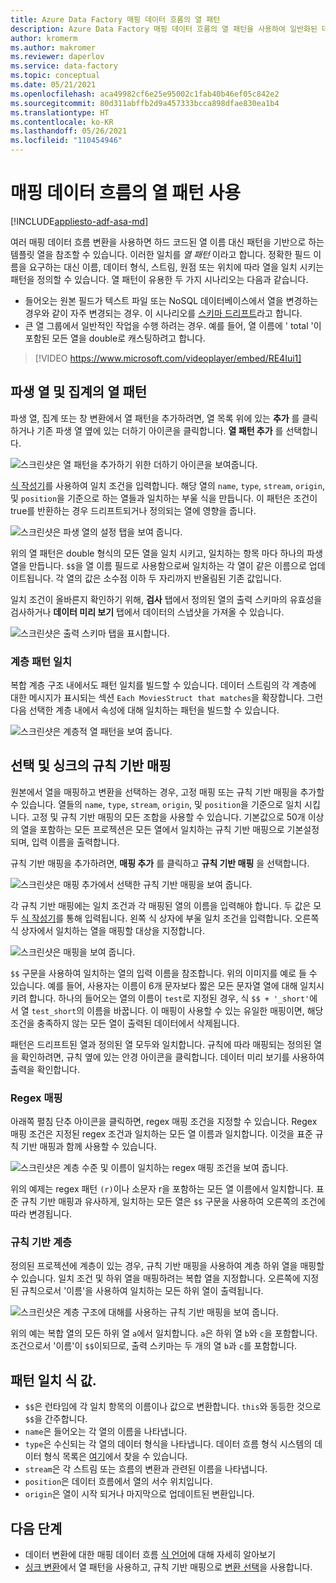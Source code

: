 ```yaml
---
title: Azure Data Factory 매핑 데이터 흐름의 열 패턴
description: Azure Data Factory 매핑 데이터 흐름의 열 패턴을 사용하여 일반화된 데이터 변환 패턴 만들기
author: kromerm
ms.author: makromer
ms.reviewer: daperlov
ms.service: data-factory
ms.topic: conceptual
ms.date: 05/21/2021
ms.openlocfilehash: aca49982cf6e25e95002c1fab40b46ef05c842e2
ms.sourcegitcommit: 80d311abffb2d9a457333bcca898dfae830ea1b4
ms.translationtype: HT
ms.contentlocale: ko-KR
ms.lasthandoff: 05/26/2021
ms.locfileid: "110454946"
---
```

# <a name="using-column-patterns-in-mapping-data-flow"></a>매핑 데이터 흐름의 열 패턴 사용

[!INCLUDE[appliesto-adf-asa-md](includes/appliesto-adf-asa-md.md)]

여러 매핑 데이터 흐름 변환을 사용하면 하드 코드된 열 이름 대신 패턴을 기반으로 하는 템플릿 열을 참조할 수 있습니다. 이러한 일치를 *열 패턴* 이라고 합니다. 정확한 필드 이름을 요구하는 대신 이름, 데이터 형식, 스트림, 원점 또는 위치에 따라 열을 일치 시키는 패턴을 정의할 수 있습니다. 열 패턴이 유용한 두 가지 시나리오는 다음과 같습니다.

* 들어오는 원본 필드가 텍스트 파일 또는 NoSQL 데이터베이스에서 열을 변경하는 경우와 같이 자주 변경되는 경우. 이 시나리오를 [스키마 드리프트](concepts-data-flow-schema-drift.md)라고 합니다.
* 큰 열 그룹에서 일반적인 작업을 수행 하려는 경우. 예를 들어, 열 이름에 ' total '이 포함된 모든 열을 double로 캐스팅하려고 합니다.

> [!VIDEO https://www.microsoft.com/videoplayer/embed/RE4Iui1]

## <a name="column-patterns-in-derived-column-and-aggregate"></a>파생 열 및 집계의 열 패턴

파생 열, 집계 또는 창 변환에서 열 패턴을 추가하려면, 열 목록 위에 있는 **추가** 를 클릭하거나 기존 파생 열 옆에 있는 더하기 아이콘을 클릭합니다. **열 패턴 추가** 를 선택합니다.

![스크린샷은 열 패턴을 추가하기 위한 더하기 아이콘을 보여줍니다.](media/data-flow/add-column-pattern.png "열 패턴")

[식 작성기](concepts-data-flow-expression-builder.md)를 사용하여 일치 조건을 입력합니다. 해당 열의 `name`, `type`, `stream`, `origin`, 및 `position`을 기준으로 하는 열들과 일치하는 부울 식을 만듭니다. 이 패턴은 조건이 true를 반환하는 경우 드리프트되거나 정의되는 열에 영향을 줍니다.


![스크린샷은 파생 열의 설정 탭을 보여 줍니다.](media/data-flow/edit-column-pattern.png "열 패턴")

위의 열 패턴은 double 형식의 모든 열을 일치 시키고, 일치하는 항목 마다 하나의 파생 열을 만듭니다. `$$`을 열 이름 필드로 사용함으로써 일치하는 각 열이 같은 이름으로 업데이트됩니다. 각 열의 값은 소수점 이하 두 자리까지 반올림된 기존 값입니다.

일치 조건이 올바른지 확인하기 위해, **검사** 탭에서 정의된 열의 출력 스키마의 유효성을 검사하거나 **데이터 미리 보기** 탭에서 데이터의 스냅샷을 가져올 수 있습니다. 

![스크린샷은 출력 스키마 탭을 표시합니다.](media/data-flow/columnpattern3.png "열 패턴")

### <a name="hierarchical-pattern-matching"></a>계층 패턴 일치

복합 계층 구조 내에서도 패턴 일치를 빌드할 수 있습니다. 데이터 스트림의 각 계층에 대한 메시지가 표시되는 섹션 `Each MoviesStruct that matches`을 확장합니다. 그런 다음 선택한 계층 내에서 속성에 대해 일치하는 패턴을 빌드할 수 있습니다.

![스크린샷은 계층적 열 패턴을 보여 줍니다.](media/data-flow/patterns-hierarchy.png "계층의 열 패턴")

## <a name="rule-based-mapping-in-select-and-sink"></a>선택 및 싱크의 규칙 기반 매핑

원본에서 열을 매핑하고 변환을 선택하는 경우, 고정 매핑 또는 규칙 기반 매핑을 추가할 수 있습니다. 열들의 `name`, `type`, `stream`, `origin`, 및 `position`을 기준으로 일치 시킵니다. 고정 및 규칙 기반 매핑의 모든 조합을 사용할 수 있습니다. 기본값으로 50개 이상의 열을 포함하는 모든 프로젝션은 모든 열에서 일치하는 규칙 기반 매핑으로 기본설정되며, 입력 이름을 출력합니다. 

규칙 기반 매핑을 추가하려면, **매핑 추가** 를 클릭하고 **규칙 기반 매핑** 을 선택합니다.

![스크린샷은 매핑 추가에서 선택한 규칙 기반 매핑을 보여 줍니다.](media/data-flow/rule2.png "규칙 기반 매핑")

각 규칙 기반 매핑에는 일치 조건과 각 매핑된 열의 이름을 입력해야 합니다. 두 값은 모두 [식 작성기](concepts-data-flow-expression-builder.md)를 통해 입력됩니다. 왼쪽 식 상자에 부울 일치 조건을 입력합니다. 오른쪽 식 상자에서 일치하는 열을 매핑할 대상을 지정합니다.

![스크린샷은 매핑을 보여 줍니다.](media/data-flow/rule-based-mapping.png "규칙 기반 매핑")

`$$` 구문을 사용하여 일치하는 열의 입력 이름을 참조합니다. 위의 이미지를 예로 들 수 있습니다. 예를 들어, 사용자는 이름이 6개 문자보다 짧은 모든 문자열 열에 대해 일치시키려 합니다. 하나의 들어오는 열의 이름이 `test`로 지정된 경우, 식 `$$ + '_short'`에서 열 `test_short`의 이름을 바꿉니다. 이 매핑이 사용할 수 있는 유일한 매핑이면, 해당 조건을 충족하지 않는 모든 열이 출력된 데이터에서 삭제됩니다.

패턴은 드리프트된 열과 정의된 열 모두와 일치합니다. 규칙에 따라 매핑되는 정의된 열을 확인하려면, 규칙 옆에 있는 안경 아이콘을 클릭합니다. 데이터 미리 보기를 사용하여 출력을 확인합니다.

### <a name="regex-mapping"></a>Regex 매핑

아래쪽 펼침 단추 아이콘을 클릭하면, regex 매핑 조건을 지정할 수 있습니다. Regex 매핑 조건은 지정된 regex 조건과 일치하는 모든 열 이름과 일치합니다. 이것을 표준 규칙 기반 매핑과 함께 사용할 수 있습니다.

![스크린샷은 계층 수준 및 이름이 일치하는 regex 매핑 조건을 보여 줍니다.](media/data-flow/regex-matching.png "규칙 기반 매핑")

위의 예제는 regex 패턴 `(r)`이나 소문자 r을 포함하는 모든 열 이름에서 일치합니다. 표준 규칙 기반 매핑과 유사하게, 일치하는 모든 열은 `$$` 구문을 사용하여 오른쪽의 조건에 따라 변경됩니다.

### <a name="rule-based-hierarchies"></a>규칙 기반 계층

정의된 프로젝션에 계층이 있는 경우, 규칙 기반 매핑을 사용하여 계층 하위 열을 매핑할 수 있습니다. 일치 조건 및 하위 열을 매핑하려는 복합 열을 지정합니다. 오른쪽에 지정된 규칙으로서 '이름'을 사용하여 일치하는 모든 하위 열이 출력됩니다.

![스크린샷은 계층 구조에 대해를 사용하는 규칙 기반 매핑을 보여 줍니다.](media/data-flow/rule-based-hierarchy.png "규칙 기반 매핑")

위의 예는 복합 열의 모든 하위 열 `a`에서 일치합니다. `a`은 하위 열 `b`와 `c`을 포함합니다. 조건으로서 '이름'이 `$$`이되므로, 출력 스키마는 두 개의 열 `b`과 `c`를 포함합니다.

## <a name="pattern-matching-expression-values"></a>패턴 일치 식 값.

* `$$`은 런타임에 각 일치 항목의 이름이나 값으로 변환합니다. `this`와 동등한 것으로 `$$`을 간주합니다.
* `name`은 들어오는 각 열의 이름을 나타냅니다.
* `type`은 수신되는 각 열의 데이터 형식을 나타냅니다. 데이터 흐름 형식 시스템의 데이터 형식 목록은 [여기](concepts-data-flow-overview.md#data-flow-data-types)에서 찾을 수 있습니다.
* `stream`은 각 스트림 또는 흐름의 변환과 관련된 이름을 나타냅니다.
* `position`은 데이터 흐름에서 열의 서수 위치입니다.
* `origin`은 열이 시작 되거나 마지막으로 업데이트된 변환입니다.

## <a name="next-steps"></a>다음 단계
* 데이터 변환에 대한 매핑 데이터 흐름 [식 언어](data-flow-expression-functions.md)에 대해 자세히 알아보기
* [싱크 변환](data-flow-sink.md)에서 열 패턴을 사용하고, 규칙 기반 매핑으로 [변환 선택](data-flow-select.md)을 사용합니다.
